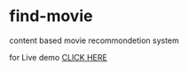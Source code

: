 # find-movie
content based movie recommondetion system

 for Live demo <a href="https://findmovies1810.herokuapp.com/">CLICK HERE</a>
